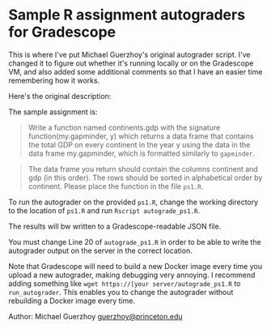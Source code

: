 # Sample R assignment autograders for Gradescope

This is where I've put Michael Guerzhoy's original autograder script. I've
changed it to figure out whether it's running locally or on the Gradescope VM,
and also added some additional comments so that I have an easier time
remembering how it works.

Here's the original description:

The sample assignment is:

> Write a function named continents.gdp with the signature function(my.gapminder, y) which returns a data frame that contains the total GDP on every continent in the year y using the data in the data frame my.gapminder, which is formatted similarly to `gapminder`.

> The data frame you return should contain the columns continent and gdp (in this order). The rows should be sorted in alphabetical order by continent. Please place the function in the file `ps1.R`.


To run the autograder on the provided `ps1.R`, change the working  directory to the location of `ps1.R` and run `Rscript autograde_ps1.R`.

The results will bw written to a Gradescope-readable JSON file.

You must change Line 20 of `autograde_ps1.R` in order to be able to write the autograder output on the server in the correct location.

Note that Gradescope will need to build a new Docker image every time you upload a new autograder, making debugging very annoying. I recommend adding something like `wget https://[your server/autograde_ps1.R` to `run_autograder`. This enables you to change the autograder without rebuilding a Docker image every time.

Author: Michael Guerzhoy guerzhoy@princeton.edu
